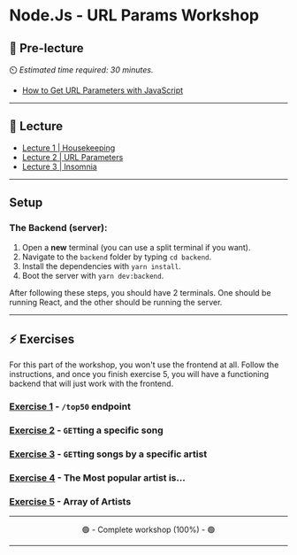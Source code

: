 # Node.Js - URL Params Workshop

## 🦊 Pre-lecture

⏲️ _Estimated time required: 30 minutes._

- [How to Get URL Parameters with JavaScript](https://www.sitepoint.com/get-url-parameters-with-javascript/)

---

## 🦉 Lecture

- [Lecture 1 | Housekeeping](./lecture/lecture-1-housekeeping.md)
- [Lecture 2 | URL Parameters](./lecture/lecture-2-url-params.md)
- [Lecture 3 | Insomnia](./lecture/lecture-3-insomnia.md)

---

## Setup

### The Backend (server):
1. Open a **new** terminal (you can use a split terminal if you want).
2. Navigate to the `backend` folder by typing `cd backend`.
3. Install the dependencies with `yarn install`.
4. Boot the server with `yarn dev:backend`.

After following these steps, you should have 2 terminals. One should be running React, and the other should be running the server.

---

## ⚡ Exercises

For this part of the workshop, you won't use the frontend at all. Follow the instructions, and once you finish exercise 5, you will have a functioning backend that will just work with the frontend.

### [Exercise 1](workshop/exercise-1.md) - `/top50` endpoint

### [Exercise 2](workshop/exercise-2.md) - `GET`ting a specific song

### [Exercise 3](workshop/exercise-3.md) - `GET`ting songs by a specific artist

### [Exercise 4](workshop/exercise-4.md) - The Most popular artist is...

### [Exercise 5](workshop/exercise-5.md) - Array of Artists

---

<center>🟢 - Complete workshop (100%) - 🟢</center>

---
